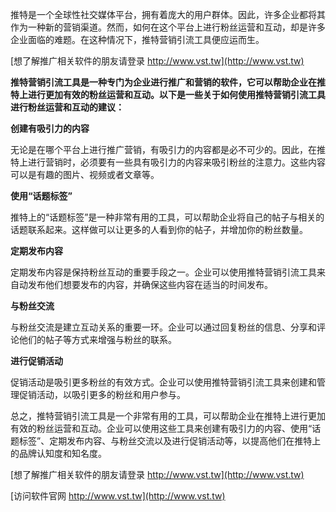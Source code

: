 推特是一个全球性社交媒体平台，拥有着庞大的用户群体。因此，许多企业都将其作为一种新的营销渠道。然而，如何在这个平台上进行粉丝运营和互动，却是许多企业面临的难题。在这种情况下，推特营销引流工具便应运而生。

[想了解推广相关软件的朋友请登录 http://www.vst.tw](http://www.vst.tw)

**推特营销引流工具是一种专门为企业进行推广和营销的软件，它可以帮助企业在推特上进行更加有效的粉丝运营和互动。以下是一些关于如何使用推特营销引流工具进行粉丝运营和互动的建议：**

**创建有吸引力的内容**

无论是在哪个平台上进行推广营销，有吸引力的内容都是必不可少的。因此，在推特上进行营销时，必须要有一些具有吸引力的内容来吸引粉丝的注意力。这些内容可以是有趣的图片、视频或者文章等。

**使用“话题标签”**

推特上的“话题标签”是一种非常有用的工具，可以帮助企业将自己的帖子与相关的话题联系起来。这样做可以让更多的人看到你的帖子，并增加你的粉丝数量。

**定期发布内容**

定期发布内容是保持粉丝互动的重要手段之一。企业可以使用推特营销引流工具来自动发布他们想要发布的内容，并确保这些内容在适当的时间发布。

**与粉丝交流**

与粉丝交流是建立互动关系的重要一环。企业可以通过回复粉丝的信息、分享和评论他们的帖子等方式来增强与粉丝的联系。

**进行促销活动**

促销活动是吸引更多粉丝的有效方式。企业可以使用推特营销引流工具来创建和管理促销活动，以吸引更多的粉丝和用户参与。

总之，推特营销引流工具是一个非常有用的工具，可以帮助企业在推特上进行更加有效的粉丝运营和互动。企业可以使用这些工具来创建有吸引力的内容、使用“话题标签”、定期发布内容、与粉丝交流以及进行促销活动等，以提高他们在推特上的品牌认知度和知名度。

[想了解推广相关软件的朋友请登录 http://www.vst.tw](http://www.vst.tw)


[访问软件官网 http://www.vst.tw](http://www.vst.tw)
